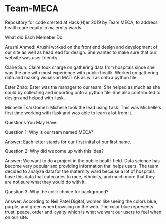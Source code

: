 # Team-MECA
Repository for code created at Hack(H)er 2019 by Team MECA, to address health care equity in maternity wards.

What did Each Memeber Do:

Arushi Ahmed:
Arushi worked on the front end design and development of our site as well as head lead for design. She wanted to make sure that our website was user friendly.

Claire Sun:
Claire took charge on gathering data from hospitals since she was the one with most experience with public health. Worked on gathering data and making visuals on MATLAB as will as onto a python file. 

Ester Zhao:
Ester was the manager to our team. She helped as much as she could by collecting and importing onto a python file. She also contributed to design and helped with flask.

Michelle Tsai Gomez:
Michelle took the lead using flask. This was Michelle's first time working with flask and was able to learn a lot from it.

Questions You May Have:

Question 1: Why is our team named MECA?

Answer: Each letter stands for our first inital of our first name.


Question 2: Why did we come up with this idea?

Answer: We want to do a project in the public health field. Data science has become very popular and providing information that helps users. The team decided to analyze data for the maternity ward because a lot of hospitals have this data that categories to race, ethnicity, and much more that they are not sure what they would do with it.


Question 3: Why the color choice for background?

Answer: According to Neil Patel Digital, women like seeing the colors blue, purple, and green when browsing on the web. The color blue represents trust, peace, order and loyalty which is what we want our users to feel when on our site.
